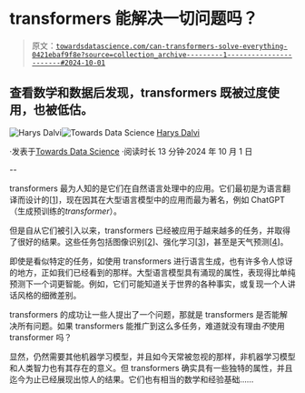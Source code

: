 # transformers 能解决一切问题吗？

> 原文：[`towardsdatascience.com/can-transformers-solve-everything-0421ebaf9f8e?source=collection_archive---------1-----------------------#2024-10-01`](https://towardsdatascience.com/can-transformers-solve-everything-0421ebaf9f8e?source=collection_archive---------1-----------------------#2024-10-01)

## 查看数学和数据后发现，transformers 既被过度使用，也被低估。

[](https://medium.com/@crackalamoo?source=post_page---byline--0421ebaf9f8e--------------------------------)![Harys Dalvi](https://medium.com/@crackalamoo?source=post_page---byline--0421ebaf9f8e--------------------------------)[](https://towardsdatascience.com/?source=post_page---byline--0421ebaf9f8e--------------------------------)![Towards Data Science](https://towardsdatascience.com/?source=post_page---byline--0421ebaf9f8e--------------------------------) [Harys Dalvi](https://medium.com/@crackalamoo?source=post_page---byline--0421ebaf9f8e--------------------------------)

·发表于[Towards Data Science](https://towardsdatascience.com/?source=post_page---byline--0421ebaf9f8e--------------------------------) ·阅读时长 13 分钟·2024 年 10 月 1 日

--

transformers 最为人知的是它们在自然语言处理中的应用。它们最初是为语言翻译而设计的[[1](https://arxiv.org/pdf/1706.03762)]，现在因其在大型语言模型中的应用而最为著名，例如 ChatGPT（生成预训练的*transformer*）。

但是自从它们被引入以来，transformers 已经被应用于越来越多的任务，并取得了很好的结果。这些任务包括图像识别[[2](https://arxiv.org/abs/2010.11929)]、强化学习[[3](https://arxiv.org/abs/2106.01345)]，甚至是天气预测[[4](https://arxiv.org/abs/2312.03876)]。

即使是看似特定的任务，如使用 transformers 进行语言生成，也有许多令人惊讶的地方，正如我们已经看到的那样。大型语言模型具有涌现的属性，表现得比单纯预测下一个词更智能。例如，它们可能知道关于世界的各种事实，或复现一个人讲话风格的细微差别。

transformers 的成功让一些人提出了一个问题，那就是 transformers 是否能解决所有问题。如果 transformers 能推广到这么多任务，难道就没有理由*不*使用 transformer 吗？

显然，仍然需要其他机器学习模型，并且如今天常被忽视的那样，非机器学习模型和人类智力也有其存在的意义。但 transformers 确实具有一些独特的属性，并且迄今为止已经展现出惊人的结果。它们也有相当的数学和经验基础……
